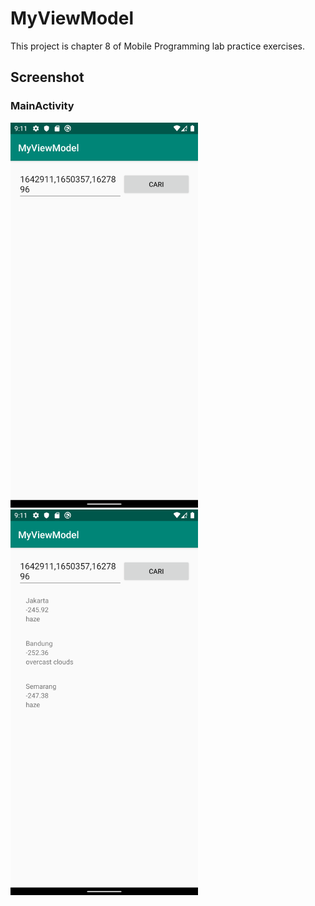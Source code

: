 # MyViewModel

This project is chapter 8 of Mobile Programming lab practice exercises.

## Screenshot

### MainActivity

<img src="asset/1.png" width="300">  <img src="asset/2.png" width="300">


